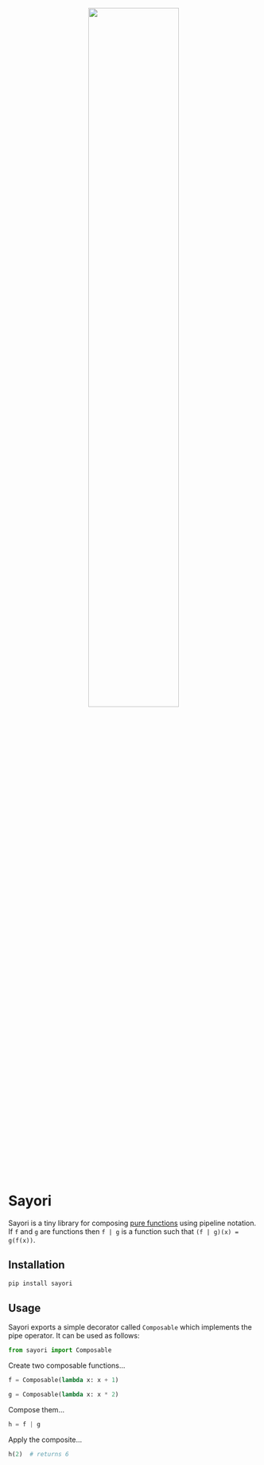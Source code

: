 <div align=center>
  <br>
  <img width=60% src='https://raw.githubusercontent.com/oruwmztbnz4q/sayori/main/images/sayori.svg'></img>
  <br>
</div>


# Sayori

Sayori is a tiny library for composing [pure functions](https://en.wikipedia.org/wiki/Pure_function) using pipeline notation. If `f` and `g` are functions then `f | g` is a function such that `(f | g)(x) = g(f(x))`.


## Installation

```sh
pip install sayori
```


## Usage

Sayori exports a simple decorator called `Composable` which implements the pipe operator. It can be used as follows:

```py
from sayori import Composable
```

Create two composable functions...

```py
f = Composable(lambda x: x + 1)

g = Composable(lambda x: x * 2)
```

Compose them...

```py
h = f | g
```

Apply the composite...

```py
h(2)  # returns 6
```

